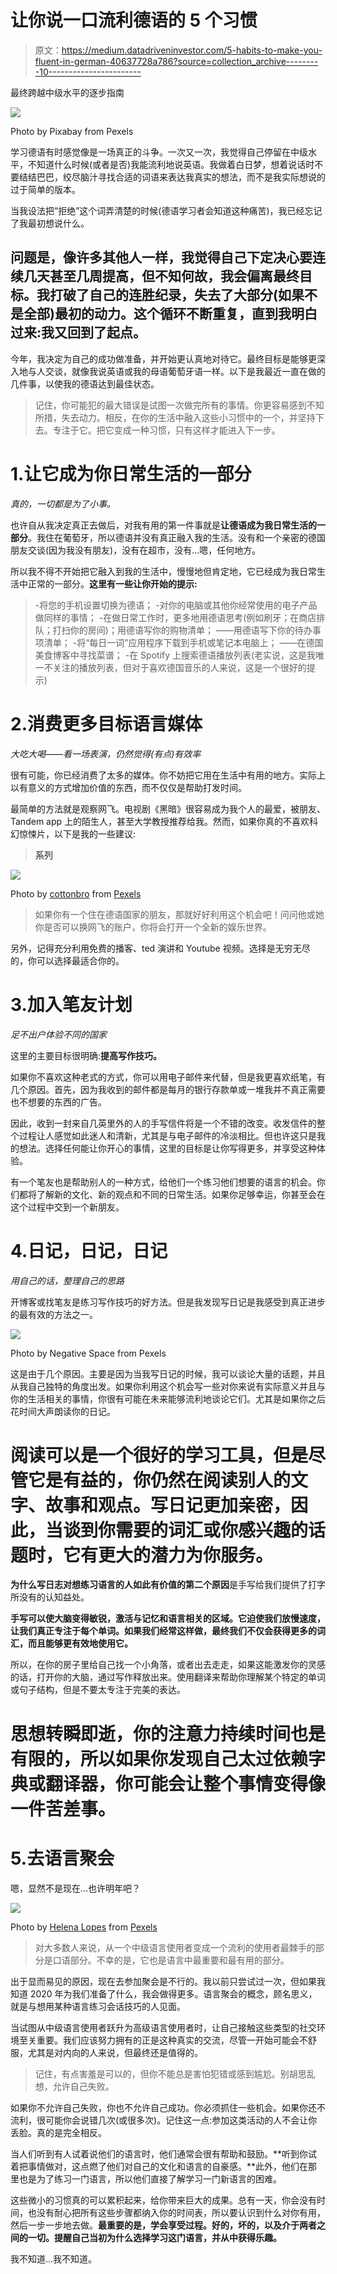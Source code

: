 # 让你说一口流利德语的 5 个习惯

> 原文：<https://medium.datadriveninvestor.com/5-habits-to-make-you-fluent-in-german-40637728a786?source=collection_archive---------10----------------------->

最终跨越中级水平的逐步指南

![](img/7b85a950bccc1d2c4043e958f4065681.png)

Photo by Pixabay from Pexels

学习德语有时感觉像是一场真正的斗争。一次又一次，我觉得自己停留在中级水平，不知道什么时候(或者是否)我能流利地说英语。我做着白日梦，想着说话时不要结结巴巴，绞尽脑汁寻找合适的词语来表达我真实的想法，而不是我实际想说的过于简单的版本。

当我设法把“拒绝”这个词弄清楚的时候(德语学习者会知道这种痛苦)，我已经忘记了我最初想说什么。

## 问题是，像许多其他人一样，我觉得自己下定决心要连续几天甚至几周提高，但不知何故，我会偏离最终目标。我打破了自己的连胜纪录，失去了大部分(如果不是全部)最初的动力。这个循环不断重复，直到我明白过来:我又回到了起点。

今年，我决定为自己的成功做准备，并开始更认真地对待它。最终目标是能够更深入地与人交谈，就像我说英语或我的母语葡萄牙语一样。以下是我最近一直在做的几件事，以使我的德语达到最佳状态。

> 记住，你可能犯的最大错误是试图一次做完所有的事情。你更容易感到不知所措，失去动力。相反，在你的生活中融入这些小习惯中的一个，并坚持下去。专注于它。把它变成一种习惯，只有这样才能进入下一步。

# 1.让它成为你日常生活的一部分

*真的，一切都是为了小事。*

也许自从我决定真正去做后，对我有用的第一件事就是**让德语成为我日常生活的一部分**。我住在葡萄牙，所以德语并没有真正融入我的生活。没有和一个亲密的德国朋友交谈(因为我没有朋友)，没有在超市，没有…嗯，任何地方。

所以我不得不开始把它融入到我的生活中，慢慢地但肯定地，它已经成为我日常生活中正常的一部分。**这里有一些让你开始的提示:**

> -将您的手机设置切换为德语；
> -对你的电脑或其他你经常使用的电子产品做同样的事情；
> -在做日常工作时，更多地用德语思考(例如刷牙；在商店排队；打扫你的房间)；用德语写你的购物清单；
> ——用德语写下你的待办事项清单；
> -将“每日一词”应用程序下载到手机或笔记本电脑上；
> ——在德国美食博客中寻找菜谱；
> -在 Spotify 上搜索德语播放列表(老实说，这是我唯一不关注的播放列表，但对于喜欢德国音乐的人来说，这是一个很好的提示)

# 2.消费更多目标语言媒体

*大吃大喝——看一场表演，仍然觉得(有点)有效率*

很有可能，你已经消费了太多的媒体。你不妨把它用在生活中有用的地方。实际上以有意义的方式增加价值的东西，而不仅仅是帮助打发时间。

最简单的方法就是观察网飞。电视剧《黑暗》很容易成为我个人的最爱，被朋友、Tandem app 上的陌生人，甚至大学教授推荐给我。然而，如果你真的不喜欢科幻惊悚片，以下是我的一些建议:

> **系列**

![](img/a780a0c7100c567b548fc7d465fc35ad.png)

Photo by [cottonbro](https://www.pexels.com/@cottonbro?utm_content=attributionCopyText&utm_medium=referral&utm_source=pexels) from [Pexels](https://www.pexels.com/photo/couple-love-sitting-evening-4009401/?utm_content=attributionCopyText&utm_medium=referral&utm_source=pexels)

> 如果你有一个住在德语国家的朋友，那就好好利用这个机会吧！问问他或她你是否可以换网飞的账户，你将会打开一个全新的娱乐世界。

另外，记得充分利用免费的播客、ted 演讲和 Youtube 视频。选择是无穷无尽的，你可以选择最适合你的。

# 3.加入笔友计划

*足不出户体验不同的国家*

这里的主要目标很明确:**提高写作技巧。**

如果你不喜欢这种老式的方式，你可以用电子邮件来代替，但是我更喜欢纸笔，有几个原因。首先，因为我收到的邮件都是每月的银行存款单或一堆我并不真正需要也不想要的东西的广告。

因此，收到一封来自几英里外的人的手写信件将是一个不错的改变。收发信件的整个过程让人感觉如此迷人和清新，尤其是与电子邮件的冷淡相比。但也许这只是我的想法。选择任何能让你开心的事情，这里的目标是让你写得更多，并享受这种体验。

有一个笔友也是帮助别人的一种方式，给他们一个练习他们想要的语言的机会。你们都将了解新的文化、新的观点和不同的日常生活。如果你足够幸运，你甚至会在这个过程中交到一个新朋友。

# 4.日记，日记，日记

*用自己的话，整理自己的思路*

开博客或找笔友是练习写作技巧的好方法。但是我发现写日记是我感受到真正进步的最有效的方法之一。

![](img/3cc83e886f739c2c27206578584de08d.png)

Photo by Negative Space from Pexels

这是由于几个原因。主要是因为当我写日记的时候，我可以谈论大量的话题，并且从我自己独特的角度出发。如果你利用这个机会写一些对你来说有实际意义并且与你的生活相关的事情，你很有可能在未来能够流利地谈论它们。尤其是如果你之后花时间大声朗读你的日记。

# 阅读可以是一个很好的学习工具，但是尽管它是有益的，你仍然在阅读别人的文字、故事和观点。写日记更加亲密，因此，当谈到你需要的词汇或你感兴趣的话题时，它有更大的潜力为你服务。

**为什么写日志对想练习语言的人如此有价值的第二个原因**是手写给我们提供了打字所没有的认知益处。

**手写可以使大脑变得敏锐，激活与记忆和语言相关的区域。它迫使我们放慢速度，让我们真正专注于每个单词。如果我们经常这样做，最终我们不仅会获得更多的词汇，而且能够更有效地使用它。**

所以，在你的房子里给自己找一个小角落，或者出去走走，如果这能激发你的灵感的话，打开你的大脑，通过写作释放出来。使用翻译来帮助你理解某个特定的单词或句子结构，但是不要太专注于完美的表达。

# 思想转瞬即逝，你的注意力持续时间也是有限的，所以如果你发现自己太过依赖字典或翻译器，你可能会让整个事情变得像一件苦差事。

# 5.去语言聚会

嗯，显然不是现在…也许明年吧？

![](img/8d6504a5faf528594c155796bff8b897.png)

Photo by [Helena Lopes](https://www.pexels.com/@wildlittlethingsphoto?utm_content=attributionCopyText&utm_medium=referral&utm_source=pexels) from [Pexels](https://www.pexels.com/photo/people-drinking-liquor-and-talking-on-dining-table-close-up-photo-696218/?utm_content=attributionCopyText&utm_medium=referral&utm_source=pexels)

> 对大多数人来说，从一个中级语言使用者变成一个流利的使用者最棘手的部分是口语部分。不幸的是，它也是语言中最重要和最有用的部分。

出于显而易见的原因，现在去参加聚会是不行的。我以前只尝试过一次，但如果我知道 2020 年为我们准备了什么，我会做得更多。语言聚会的概念，顾名思义，就是与想用某种语言练习会话技巧的人见面。

当试图从中级语言使用者跃升为高级语言使用者时，让自己接触这些类型的社交环境至关重要。我们应该努力拥有的正是这种真实的交流，尽管一开始可能会不舒服，尤其是对内向的人来说，但最终还是值得的。

> 记住，有点害羞是可以的，但你不能总是害怕犯错或感到尴尬。别胡思乱想，允许自己失败。

如果你不允许自己失败，你也不允许自己成功。你必须抓住一些机会。如果你还不流利，很可能你会说错几次(或很多次)。记住这一点:参加这类活动的人不会让你丢脸。真的是完全相反。

当人们听到有人试着说他们的语言时，他们通常会很有帮助和鼓励。**听到你试着把事情做对，这点燃了他们对自己的文化和语言的自豪感。**此外，他们在那里也是为了练习一门语言，所以他们直接了解学习一门新语言的困难。

这些微小的习惯真的可以累积起来，给你带来巨大的成果。总有一天，你会没有时间，也没有耐心把所有这些步骤都纳入你的时间表，所以要认识到什么对你有用，然后一步一步地去做。**最重要的是，学会享受过程。好的，坏的，以及介于两者之间的一切。提醒自己当初为什么选择学习这门语言，并从中获得乐趣。**

我不知道…我不知道。